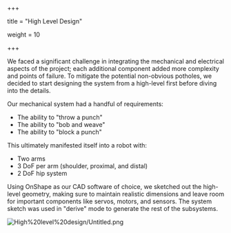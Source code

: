+++

title = "High Level Design"

weight = 10

+++

We faced a significant challenge in integrating the mechanical and electrical aspects of the project; each additional component added more complexity and points of failure. To mitigate the potential non-obvious potholes, we decided to start designing the system from a high-level first before diving into the details. 

Our mechanical system had a handful of requirements:

- The ability to "throw a punch"
- The ability to "bob and weave"
- The ability to "block a punch"

This ultimately manifested itself into a robot with:

- Two arms
- 3 DoF per arm (shoulder, proximal, and distal)
- 2 DoF hip system

Using OnShape as our CAD software of choice, we sketched out the high-level geometry, making sure to maintain realistic dimensions and leave room for important components like servos, motors, and sensors. The system sketch was used in "derive" mode to generate the rest of the subsystems.

![High%20level%20design/Untitled.png](High%20level%20design/Untitled.png)